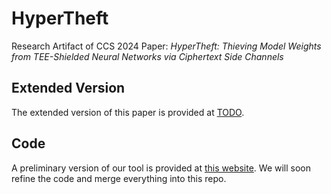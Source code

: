 # HyperTheft
Research Artifact of CCS 2024 Paper: *HyperTheft: Thieving Model Weights from TEE-Shielded Neural Networks via Ciphertext Side Channels*

## Extended Version

The extended version of this paper is provided at [TODO](https://github.com/Yuanyuan-Yuan/HyperTheft).

## Code

A preliminary version of our tool is provided at [this website](https://sites.google.com/view/hyper-theft). We will soon refine the code and merge everything into this repo.
